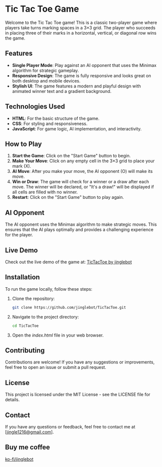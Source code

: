 # Tic Tac Toe Game

Welcome to the Tic Tac Toe game! This is a classic two-player game where players take turns marking spaces in a 3×3 grid. The player who succeeds in placing three of their marks in a horizontal, vertical, or diagonal row wins the game.

## Features

- **Single Player Mode**: Play against an AI opponent that uses the Minimax algorithm for strategic gameplay.
- **Responsive Design**: The game is fully responsive and looks great on both desktop and mobile devices.
- **Stylish UI**: The game features a modern and playful design with animated winner text and a gradient background.

## Technologies Used

- **HTML**: For the basic structure of the game.
- **CSS**: For styling and responsiveness.
- **JavaScript**: For game logic, AI implementation, and interactivity.

## How to Play

1. **Start the Game**: Click on the "Start Game" button to begin.
2. **Make Your Move**: Click on any empty cell in the 3×3 grid to place your mark (X).
3. **AI Move**: After you make your move, the AI opponent (O) will make its move.
4. **Win or Draw**: The game will check for a winner or a draw after each move. The winner will be declared, or "It's a draw!" will be displayed if all cells are filled with no winner.
5. **Restart**: Click on the "Start Game" button to play again.

## AI Opponent

The AI opponent uses the Minimax algorithm to make strategic moves. This ensures that the AI plays optimally and provides a challenging experience for the player.

## Live Demo

Check out the live demo of the game at: [TicTacToe by jinglebot](https://jinglebot.github.io/TicTacToe/) 

## Installation

To run the game locally, follow these steps:

1. Clone the repository:
   ```sh
   git clone https://github.com/jinglebot/TicTacToe.git

2. Navigate to the project directory:
   ```sh
   cd TicTacToe
3. Open the _index.html_ file in your web browser.

## Contributing

Contributions are welcome! If you have any suggestions or improvements, feel free to open an issue or submit a pull request.

## License
This project is licensed under the MIT License - see the LICENSE file for details.

## Contact
If you have any questions or feedback, feel free to contact me at [jingle1216@gmail.com].

## Buy me coffee
[ko-fi/jinglebot](https://ko-fi.com/jinglebot)
